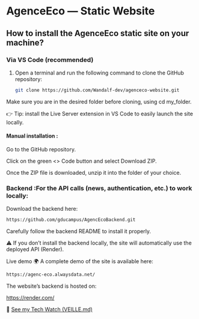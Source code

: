 # AgenceEco — Static Website

## How to install the AgenceEco static site on your machine?

### Via VS Code (recommended)

1. Open a terminal and run the following command to clone the GitHub repository:  
   ```bash
   git clone https://github.com/Wandalf-dev/agenceco-website.git
Make sure you are in the desired folder before cloning, using cd my_folder.

👉 Tip: install the Live Server extension in VS Code to easily launch the site locally.

#### Manual installation :
Go to the GitHub repository.

Click on the green <> Code button and select Download ZIP.

Once the ZIP file is downloaded, unzip it into the folder of your choice.

### Backend :For the API calls (news, authentication, etc.) to work locally:

Download the backend here: 

```bash
https://github.com/gducampus/AgencEcoBackend.git
```

Carefully follow the backend README to install it properly.

⚠️ If you don’t install the backend locally, the site will automatically use the deployed API (Render).

Live demo
🌍 A complete demo of the site is available here: 

```bash
https://agenc-eco.alwaysdata.net/
```

The website’s backend is hosted on:

https://render.com/


📖 [See my Tech Watch (VEILLE.md)](Veille.md)



